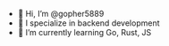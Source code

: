 - 👋 Hi, I’m @gopher5889
- 👀 I specialize in backend development
- 🌱 I’m currently learning Go, Rust, JS

<!---
gopher5889/gopher5889 is a ✨ special ✨ repository because its `README.md` (this file) appears on your GitHub profile.
You can click the Preview link to take a look at your changes.
--->
